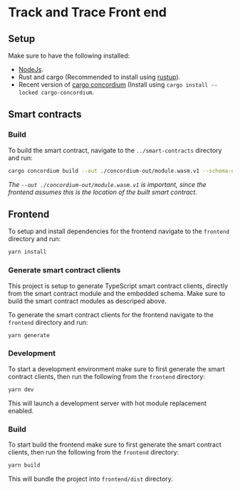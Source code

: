 # Track and Trace Front end

## Setup

Make sure to have the following installed:

-   [NodeJs](https://nodejs.org).
-   Rust and cargo (Recommended to install using [rustup](https://rustup.rs)).
-   Recent version of [cargo concordium](https://crates.io/crates/cargo-concordium) (Install using `cargo install --locked cargo-concordium`.

## Smart contracts

### Build

To build the smart contract, navigate to the `../smart-contracts` directory and run:

```bash
cargo concordium build --out ./concordium-out/module.wasm.v1 --schema-embed
```

_The `--out ./concordium-out/module.wasm.v1` is important, since the frontend assumes this is the location of the built smart contract._

## Frontend

To setup and install dependencies for the frontend navigate to the `frontend` directory and run:

```bash
yarn install
```

### Generate smart contract clients

This project is setup to generate TypeScript smart contract clients, directly from the smart contract module and the embedded schema. Make sure to build the smart contract modules as descriped above.

To generate the smart contract clients for the frontend navigate to the `frontend` directory and run:

```bash
yarn generate
```

### Development

To start a development environment make sure to first generate the smart contract clients, then run the following from the `frontend` directory:

```bash
yarn dev
```

This will launch a development server with hot module replacement enabled.

### Build

To start build the frontend make sure to first generate the smart contract clients, then run the following from the `frontend` directory:

```bash
yarn build
```

This will bundle the project into `frontend/dist` directory.
